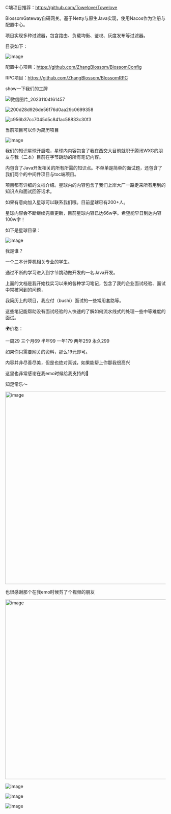 C端项目推荐：https://github.com/Towelove/Towelove

BlossomGateway自研网关。基于Netty与原生Java实现，使用Nacos作为注册与配置中心。

项目实现多种过滤器，包含路由、负载均衡、鉴权、灰度发布等过滤器。

目录如下：

![image](https://github.com/ZhangBlossom/BlossomGateway/assets/110703773/df3b0ad6-6b81-4a03-844a-bda348c614ce)


配置中心项目：https://github.com/ZhangBlossom/BlossomConfig

RPC项目：https://github.com/ZhangBlossom/BlossomRPC

show一下我们的工牌

![微信图片_20231104161457](https://github.com/ZhangBlossom/BlossomGateway/assets/110703773/423d4a34-a86e-467b-9bf5-255cc242f16f)

![200d28d926de56f76d0aa29c0699358](https://github.com/ZhangBlossom/BlossomGateway/assets/110703773/e8139512-db82-4b8e-be7b-9a1000c309d1)

![c956b37cc7045d5c841ac58833c30f3](https://github.com/ZhangBlossom/BlossomGateway/assets/110703773/abf93eb0-a9ee-44a9-a2da-546b2661fa62)


当前项目可以作为简历项目

![image](https://github.com/ZhangBlossom/BlossomGateway/assets/110703773/adae1381-e7a6-4199-8296-67663aa171e3)



我们的知识星球开启啦，星球内内容包含了我在西交大目前就职于腾讯WXG的朋友与我（二本）目前在字节跳动的所有笔记内容。

内包含了Java开发相关的所有所需的知识点。不单单是简单的面试题，还包含了我们两个的中间件项目与toc端项目。

项目都有详细的文档介绍。星球内的内容包含了我们上岸大厂一路走来所有用到的知识点和面试回答话术。                                          

如果有意向加入星球可以联系我们哦。目前星球已有200+人。

星球内容会不断继续完善更新，目前星球内容已达66w字。希望能早日到达内容100w字！    

如下是星球目录：

![image](https://github.com/ZhangBlossom/BlossomGateway/assets/110703773/71c4a982-bd1e-4266-8104-5981c032bfb1)

我是谁？

一个二本计算机相关专业的学生。

通过不断的学习进入到字节跳动做开发的一名Java开发。

上面的文档是我开始找实习以来的各种学习笔记，包含了我的企业面试经验、面试中常被问到的问题，

我简历上的项目，我应付（bushi）面试的一些常用套路等。

这些笔记能帮助没有面试经验的人快速的了解如何流水线式的处理一些中等难度的面试。

🌍价格：

一周29  三个月69  半年99  一年179  两年259  永久299

如果你只需要网关的资料，那么19元即可。

内容并非尽善尽美，但是也绝对真诚，如果能帮上你那我很高兴

这里也非常感谢在我emo时候给我支持的👬

知足常乐～

<img width="605" alt="image" src="https://github.com/ZhangBlossom/BlossomGateway/assets/110703773/3b87ca53-8637-4f2b-b94d-b1af5ca317d5">

也很感谢那个在我emo时候剪了个视频的朋友

<img width="565" alt="image" src="https://github.com/ZhangBlossom/BlossomGateway/assets/110703773/fa9a5ede-49b3-4f43-abb6-eb9ec5f3b32b">


![image](https://github.com/ZhangBlossom/BlossomGateway/assets/110703773/fbd12c89-ca55-4efc-b8b7-c6c0dd0061ac)

![image](https://github.com/ZhangBlossom/BlossomGateway/assets/110703773/aa530be4-a00a-4598-a2a9-be6e2a4c11ee)

![image](https://github.com/ZhangBlossom/BlossomGateway/assets/110703773/61c9cfb1-f6fb-4dc1-8d2d-e39ac7546470)





